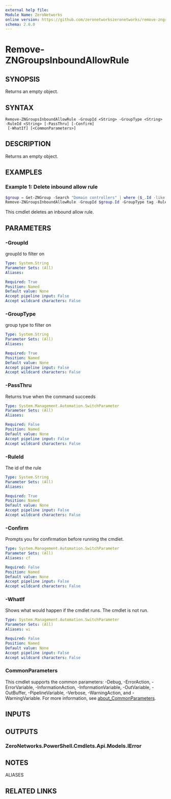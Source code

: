```yaml
---
external help file:
Module Name: ZeroNetworks
online version: https://github.com/zeronetworkszeronetworks/remove-zngroupsinboundallowrule
schema: 2.0.0
---
```


# Remove-ZNGroupsInboundAllowRule

## SYNOPSIS
Returns an empty object.

## SYNTAX

```
Remove-ZNGroupsInboundAllowRule -GroupId <String> -GroupType <String> -RuleId <String> [-PassThru] [-Confirm]
 [-WhatIf] [<CommonParameters>]
```

## DESCRIPTION
Returns an empty object.

## EXAMPLES

### Example 1: Delete inbound allow rule
```powershell
$group = Get-ZNGroup -Search "Domain controllers" | where {$_.Id -like "g:t:*"}
Remove-ZNGroupsInboundAllowRule -GroupId $group.Id -GroupType tag -RuleId 64a9dbab-417f-48b4-9fcc-8334c7fd354f

```

This cmdlet deletes an inbound allow rule.

## PARAMETERS

### -GroupId
groupId to filter on

```yaml
Type: System.String
Parameter Sets: (All)
Aliases:

Required: True
Position: Named
Default value: None
Accept pipeline input: False
Accept wildcard characters: False
```

### -GroupType
group type to filter on

```yaml
Type: System.String
Parameter Sets: (All)
Aliases:

Required: True
Position: Named
Default value: None
Accept pipeline input: False
Accept wildcard characters: False
```

### -PassThru
Returns true when the command succeeds

```yaml
Type: System.Management.Automation.SwitchParameter
Parameter Sets: (All)
Aliases:

Required: False
Position: Named
Default value: None
Accept pipeline input: False
Accept wildcard characters: False
```

### -RuleId
The id of the rule

```yaml
Type: System.String
Parameter Sets: (All)
Aliases:

Required: True
Position: Named
Default value: None
Accept pipeline input: False
Accept wildcard characters: False
```

### -Confirm
Prompts you for confirmation before running the cmdlet.

```yaml
Type: System.Management.Automation.SwitchParameter
Parameter Sets: (All)
Aliases: cf

Required: False
Position: Named
Default value: None
Accept pipeline input: False
Accept wildcard characters: False
```

### -WhatIf
Shows what would happen if the cmdlet runs.
The cmdlet is not run.

```yaml
Type: System.Management.Automation.SwitchParameter
Parameter Sets: (All)
Aliases: wi

Required: False
Position: Named
Default value: None
Accept pipeline input: False
Accept wildcard characters: False
```

### CommonParameters
This cmdlet supports the common parameters: -Debug, -ErrorAction, -ErrorVariable, -InformationAction, -InformationVariable, -OutVariable, -OutBuffer, -PipelineVariable, -Verbose, -WarningAction, and -WarningVariable. For more information, see [about_CommonParameters](http://go.microsoft.com/fwlink/?LinkID=113216).

## INPUTS

## OUTPUTS

### ZeroNetworks.PowerShell.Cmdlets.Api.Models.IError

## NOTES

ALIASES

## RELATED LINKS

